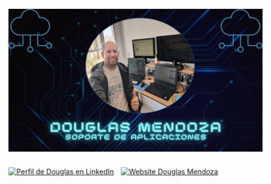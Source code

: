 <!-- Portada -->
<p align="center">
  <img src="bannerDRMF.png" alt="imagen de portada Github">
</p>

<!-- LinkedIn -->
<p align="center" style="display: inline-block; margin-right: 10px;">
  <a href="https://www.linkedin.com/in/douglas-mendoza-figueredo" target="_blank">
    <img src="https://img.shields.io/badge/LinkedIn-0077B5?style=for-the-badge&logo=linkedin&logoColor=white" alt="Perfil de Douglas en LinkedIn">
  </a>
</p>

<!-- Website -->
<p align="center" style="display: inline-block;">
  <a href="https://www.menfig.com" target="_blank">
    <img src="https://img.shields.io/badge/Mi%20Website-FF5733?style=for-the-badge&logo=internet-explorer&logoColor=white" alt="Website Douglas Mendoza">
  </a>
</p>
